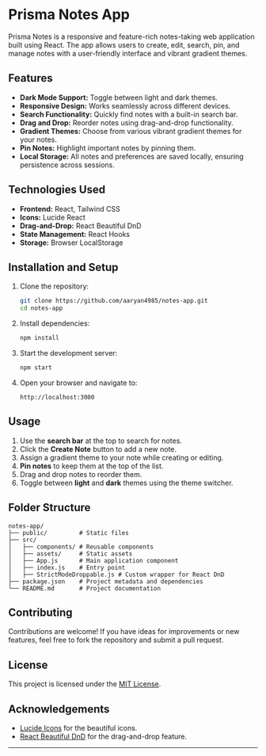 # Prisma Notes App

Prisma Notes is a responsive and feature-rich notes-taking web application built using React. The app allows users to create, edit, search, pin, and manage notes with a user-friendly interface and vibrant gradient themes.

## Features

- **Dark Mode Support:** Toggle between light and dark themes.
- **Responsive Design:** Works seamlessly across different devices.
- **Search Functionality:** Quickly find notes with a built-in search bar.
- **Drag and Drop:** Reorder notes using drag-and-drop functionality.
- **Gradient Themes:** Choose from various vibrant gradient themes for your notes.
- **Pin Notes:** Highlight important notes by pinning them.
- **Local Storage:** All notes and preferences are saved locally, ensuring persistence across sessions.

## Technologies Used

- **Frontend:** React, Tailwind CSS
- **Icons:** Lucide React
- **Drag-and-Drop:** React Beautiful DnD
- **State Management:** React Hooks
- **Storage:** Browser LocalStorage

## Installation and Setup

1. Clone the repository:
   ```bash
   git clone https://github.com/aaryan4985/notes-app.git
   cd notes-app
   ```

2. Install dependencies:
   ```bash
   npm install
   ```

3. Start the development server:
   ```bash
   npm start
   ```

4. Open your browser and navigate to:
   ```
   http://localhost:3000
   ```

## Usage

1. Use the **search bar** at the top to search for notes.
2. Click the **Create Note** button to add a new note.
3. Assign a gradient theme to your note while creating or editing.
4. **Pin notes** to keep them at the top of the list.
5. Drag and drop notes to reorder them.
6. Toggle between **light** and **dark** themes using the theme switcher.

## Folder Structure

```
notes-app/
├── public/         # Static files
├── src/
│   ├── components/ # Reusable components
│   ├── assets/     # Static assets
│   ├── App.js      # Main application component
│   ├── index.js    # Entry point
│   ├── StrictModeDroppable.js # Custom wrapper for React DnD
├── package.json    # Project metadata and dependencies
└── README.md       # Project documentation
```

## Contributing

Contributions are welcome! If you have ideas for improvements or new features, feel free to fork the repository and submit a pull request.

## License

This project is licensed under the [MIT License](LICENSE).

## Acknowledgements

- [Lucide Icons](https://lucide.dev/) for the beautiful icons.
- [React Beautiful DnD](https://github.com/atlassian/react-beautiful-dnd) for the drag-and-drop feature.

---


